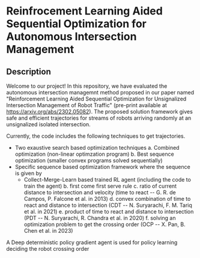# Reinfrocement Learning Aided Sequential Optimization for Autonomous Intersection Management

## Description
Welcome to our project! In this repository, we have evaluated the autonomous intersection managemnt method proposed in our paper named "Reinforcement Learning Aided Sequential Optimization for Unsignalized Intersection Management of Robot Traffic" (pre-print available at https://arxiv.org/abs/2302.05082). The proposed solution framework gives safe and efficient trajectories for streams of robots arriving randomly at an unsignalized isolated intersection.

Currently, the code includes the following techniques to get trajectories. 
  - Two exaustive search based optimization techniques
      a. Combined optimization (non-linear optimzation program)
      b. Best sequence optimization (smaller convex programs solved sequentially) 
  - Specific sequence based optimization framework where the sequence is given by
      - Collect-Merge-Learn based trained RL agent (including the code to train the agent)
      b. first come first serve rule
      c. ratio of current distance to intersection and velocity (time to react -- G. R. de Campos, P. Falcone et al. in 2013)
      d. convex combination of time to react and distance to intersection (CDT -- N. Suryarachi, F. M. Tariq et al. in 2021)
      e. product of time to react and distance to intersection (PDT -- N. Suryarachi, R. Chandra et al.  in 2020)
      f. solving an optimization problem to get the crossing order (OCP -- X. Pan, B. Chen et al. in 2023)
      

A Deep deterministic policy gradient agent is used for policy learning deciding the robot crossing order
